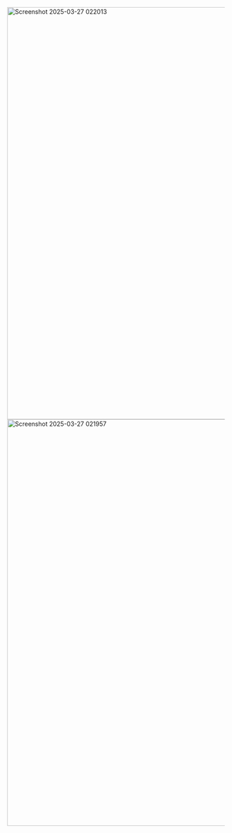 
<img width="954" alt="Screenshot 2025-03-27 022013" src="https://github.com/user-attachments/assets/098ff724-e33f-43f5-974a-41ab2c763704" />
<img width="941" alt="Screenshot 2025-03-27 021957" src="https://github.com/user-attachments/assets/23a809b9-a9a8-4773-9955-b2159e5ad619" />







